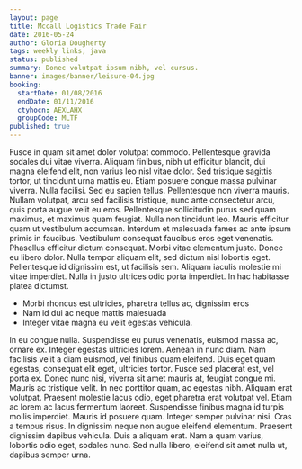 ```yaml
---
layout: page
title: Mccall Logistics Trade Fair
date: 2016-05-24
author: Gloria Dougherty
tags: weekly links, java
status: published
summary: Donec volutpat ipsum nibh, vel cursus.
banner: images/banner/leisure-04.jpg
booking:
  startDate: 01/08/2016
  endDate: 01/11/2016
  ctyhocn: AEXLAHX
  groupCode: MLTF
published: true
---
```

Fusce in quam sit amet dolor volutpat commodo. Pellentesque gravida sodales dui vitae viverra. Aliquam finibus, nibh ut efficitur blandit, dui magna eleifend elit, non varius leo nisl vitae dolor. Sed tristique sagittis tortor, ut tincidunt urna mattis eu. Etiam posuere congue massa pulvinar viverra. Nulla facilisi. Sed eu sapien tellus. Pellentesque non viverra mauris. Nullam volutpat, arcu sed facilisis tristique, nunc ante consectetur arcu, quis porta augue velit eu eros. Pellentesque sollicitudin purus sed quam maximus, et maximus quam feugiat. Nulla non tincidunt leo. Mauris efficitur quam ut vestibulum accumsan. Interdum et malesuada fames ac ante ipsum primis in faucibus. Vestibulum consequat faucibus eros eget venenatis. Phasellus efficitur dictum consequat.
Morbi vitae elementum justo. Donec eu libero dolor. Nulla tempor aliquam elit, sed dictum nisl lobortis eget. Pellentesque id dignissim est, ut facilisis sem. Aliquam iaculis molestie mi vitae imperdiet. Nulla in justo ultrices odio porta imperdiet. In hac habitasse platea dictumst.

* Morbi rhoncus est ultricies, pharetra tellus ac, dignissim eros
* Nam id dui ac neque mattis malesuada
* Integer vitae magna eu velit egestas vehicula.

In eu congue nulla. Suspendisse eu purus venenatis, euismod massa ac, ornare ex. Integer egestas ultricies lorem. Aenean in nunc diam. Nam facilisis velit a diam euismod, vel finibus quam eleifend. Duis eget quam egestas, consequat elit eget, ultricies tortor. Fusce sed placerat est, vel porta ex. Donec nunc nisi, viverra sit amet mauris at, feugiat congue mi. Mauris ac tristique velit. In nec porttitor quam, ac egestas nibh. Aliquam erat volutpat. Praesent molestie lacus odio, eget pharetra erat volutpat vel. Etiam ac lorem ac lacus fermentum laoreet. Suspendisse finibus magna id turpis mollis imperdiet.
Mauris id posuere quam. Integer semper pulvinar nisi. Cras a tempus risus. In dignissim neque non augue eleifend elementum. Praesent dignissim dapibus vehicula. Duis a aliquam erat. Nam a quam varius, lobortis odio eget, sodales nunc. Sed nulla libero, eleifend sit amet nulla ut, dapibus semper urna.
